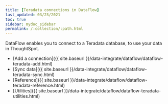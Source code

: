 ```yaml
---
title: [Teradata connections in DataFlow]
last_updated: 03/23/2021
toc: true
sidebar: mydoc_sidebar
permalink: /:collection/:path.html
---
```

DataFlow enables you to connect to a Teradata database, to use your data in ThoughtSpot.

- [Add a connection]({{ site.baseurl }}/data-integrate/dataflow/dataflow-teradata-add.html)
- [Sync data]({{ site.baseurl }}/data-integrate/dataflow/dataflow-teradata-sync.html)
- [Reference]({{ site.baseurl }}/data-integrate/dataflow/dataflow-teradata-reference.html)
- [Utilities]({{ site.baseurl }}/data-integrate/dataflow/dataflow-teradata-utilities.html)
